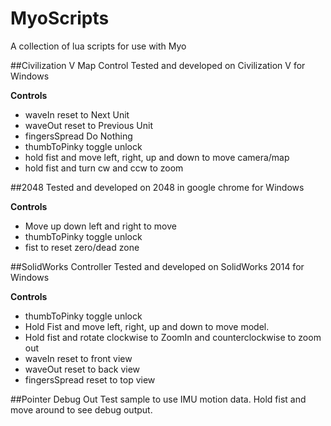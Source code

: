 MyoScripts
==========

A collection of lua scripts for use with Myo

##Civilization V Map Control
Tested and developed on Civilization V for Windows

**Controls**
* waveIn reset to Next Unit
* waveOut reset to Previous Unit
* fingersSpread Do Nothing
* thumbToPinky toggle unlock
* hold fist and move left, right, up and down to move camera/map
* hold fist and turn cw and ccw to zoom

##2048
Tested and developed on 2048 in google chrome for Windows

**Controls**
* Move up down left and right to move
* thumbToPinky toggle unlock
* fist to reset zero/dead zone

##SolidWorks Controller
Tested and developed on SolidWorks 2014 for Windows

**Controls**
* thumbToPinky toggle unlock
* Hold Fist and move left, right, up and down to move model.
* Hold fist and rotate clockwise to ZoomIn and counterclockwise to zoom out
* waveIn reset to front view
* waveOut reset to back view
* fingersSpread reset to top view

##Pointer Debug Out
Test sample to use IMU motion data.  Hold fist and move around to see debug output.

